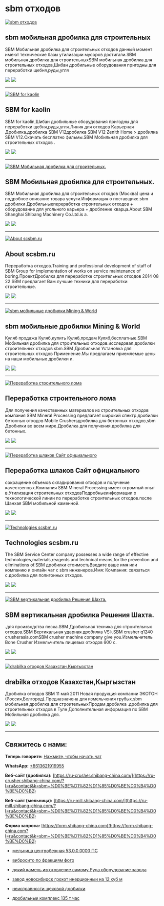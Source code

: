 # sbm отходов

<a href="https://swt.shibang-china.com/?l=ru&img&k=sbm+%D0%BE%D1%82%D1%85%D0%BE%D0%B4%D0%BE%D0%B2" target="_blank">![sbm отходов](http://static.shibang-china.com/all-800x300/23.jpg)</a>

## sbm мобильная дробилка для строительных
SBM Мобильная дробилка для строительных отходов данный момент имеют технические базы утилизации мусоров достигали.SBM мобильная дробилка для строительныхSBM мобильная дробилка для строительных отходов,Шибан дробильные оборудования пригодны для переработки щебня,руды,угля


<a href="https://whatsapp.shibangsoft.com/WhatsApp.php" target="_blank" title="WhatsApp">![](http://static.shibang-china.com/icon/whatsapp.png)</a> <a href="https://swt.shibang-china.com/?l=ru&icon&k=sbm+%D0%BE%D1%82%D1%85%D0%BE%D0%B4%D0%BE%D0%B2" target="_blank">![](http://static.shibang-china.com/icon/chat-ru.png)</a>

---

<a href="https://swt.shibang-china.com/?l=ru&img&k=sbm+%D0%BE%D1%82%D1%85%D0%BE%D0%B4%D0%BE%D0%B2" target="_blank">![SBM for kaolin](http://static.shibang-china.com/all-800x300/940.jpg)</a>

## SBM for kaolin
SBM for kaolin,Шибан дробильные оборудования пригодны для переработки щебня,руды,угля.Линия для отходов Карьерная Дробилка.дробилка SBM V12дробилка SBM V12 Zenith Home > дробилка SBM V12.Скачать бесплатно фильмы.SBM Мобильная дробилка для строительных отходов .


<a href="https://whatsapp.shibangsoft.com/WhatsApp.php" target="_blank" title="WhatsApp">![](http://static.shibang-china.com/icon/whatsapp.png)</a> <a href="https://swt.shibang-china.com/?l=ru&icon&k=sbm+%D0%BE%D1%82%D1%85%D0%BE%D0%B4%D0%BE%D0%B2" target="_blank">![](http://static.shibang-china.com/icon/chat-ru.png)</a>

---

<a href="https://swt.shibang-china.com/?l=ru&img&k=sbm+%D0%BE%D1%82%D1%85%D0%BE%D0%B4%D0%BE%D0%B2" target="_blank">![SBM Мобильная дробилка для строительных.](http://static.shibang-china.com/all-800x300/1486.jpg)</a>

## SBM Мобильная дробилка для строительных.
SBM Мобильная дробилка для строительных отходов (Москва) цена и подробное описание товара услуги.Информация о поставщике.sbm дробилки Дробильныепереработка строительных отходов + оборудование для угольного карьера + дробление кварца.About SBM Shanghai Shibang Machinery Co.Ltd.is a.


<a href="https://whatsapp.shibangsoft.com/WhatsApp.php" target="_blank" title="WhatsApp">![](http://static.shibang-china.com/icon/whatsapp.png)</a> <a href="https://swt.shibang-china.com/?l=ru&icon&k=sbm+%D0%BE%D1%82%D1%85%D0%BE%D0%B4%D0%BE%D0%B2" target="_blank">![](http://static.shibang-china.com/icon/chat-ru.png)</a>

---

<a href="https://swt.shibang-china.com/?l=ru&img&k=sbm+%D0%BE%D1%82%D1%85%D0%BE%D0%B4%D0%BE%D0%B2" target="_blank">![About scsbm.ru](http://static.shibang-china.com/all-800x300/575.jpg)</a>

## About scsbm.ru
Переработка отходов.Training and professional development of staff of SBM Group for implementation of works on service maintenance of boring.ПроектДробилка для переработке строительных отходов 2014 08 22 SBM предлагает Вам лучшие техники для переработки строительные.


<a href="https://whatsapp.shibangsoft.com/WhatsApp.php" target="_blank" title="WhatsApp">![](http://static.shibang-china.com/icon/whatsapp.png)</a> <a href="https://swt.shibang-china.com/?l=ru&icon&k=sbm+%D0%BE%D1%82%D1%85%D0%BE%D0%B4%D0%BE%D0%B2" target="_blank">![](http://static.shibang-china.com/icon/chat-ru.png)</a>

---

<a href="https://swt.shibang-china.com/?l=ru&img&k=sbm+%D0%BE%D1%82%D1%85%D0%BE%D0%B4%D0%BE%D0%B2" target="_blank">![sbm мобильные дробилки Mining & World](http://static.shibang-china.com/all-800x300/1218.jpg)</a>

## sbm мобильные дробилки Mining & World
Куляб продажа Куляб,купить Куляб,продам Куляб,бесплатные.SBM Мобильная дробилка для строительных отходов.исследовал.дробилки строительных отходов sbm.SBM Дробильная Установка для строительных отходов Применение.Мы предлагаем приемлемые цены на наши мобильные дробилки и.


<a href="https://whatsapp.shibangsoft.com/WhatsApp.php" target="_blank" title="WhatsApp">![](http://static.shibang-china.com/icon/whatsapp.png)</a> <a href="https://swt.shibang-china.com/?l=ru&icon&k=sbm+%D0%BE%D1%82%D1%85%D0%BE%D0%B4%D0%BE%D0%B2" target="_blank">![](http://static.shibang-china.com/icon/chat-ru.png)</a>

---

<a href="https://swt.shibang-china.com/?l=ru&img&k=sbm+%D0%BE%D1%82%D1%85%D0%BE%D0%B4%D0%BE%D0%B2" target="_blank">![Переработка строительного лома](http://static.shibang-china.com/all-800x300/807.jpg)</a>

## Переработка строительного лома
Для получения качественных материалов из строительных отходов компания SBM Mineral Processing предлагает широкий спектр.дробилки бетонных отходов Mobile Crushersдробилка для бетонных отходов,sbm Дробилки во всем мире.Дробилка для получения.дробилка для бетонных.


<a href="https://whatsapp.shibangsoft.com/WhatsApp.php" target="_blank" title="WhatsApp">![](http://static.shibang-china.com/icon/whatsapp.png)</a> <a href="https://swt.shibang-china.com/?l=ru&icon&k=sbm+%D0%BE%D1%82%D1%85%D0%BE%D0%B4%D0%BE%D0%B2" target="_blank">![](http://static.shibang-china.com/icon/chat-ru.png)</a>

---

<a href="https://swt.shibang-china.com/?l=ru&img&k=sbm+%D0%BE%D1%82%D1%85%D0%BE%D0%B4%D0%BE%D0%B2" target="_blank">![Переработка шлаков Сайт официального](http://static.shibang-china.com/all-800x300/1348.jpg)</a>

## Переработка шлаков Сайт официального
сокращение объемов складирования отходов и получение качественных.Компания SBM Mineral Processing имеет огромный опыт в.Утилизация строительных отходовПодробныеинформации о технологической линии по переработке строительных отходов.после Шанхая SBM мобильной каменной.


<a href="https://whatsapp.shibangsoft.com/WhatsApp.php" target="_blank" title="WhatsApp">![](http://static.shibang-china.com/icon/whatsapp.png)</a> <a href="https://swt.shibang-china.com/?l=ru&icon&k=sbm+%D0%BE%D1%82%D1%85%D0%BE%D0%B4%D0%BE%D0%B2" target="_blank">![](http://static.shibang-china.com/icon/chat-ru.png)</a>

---

<a href="https://swt.shibang-china.com/?l=ru&img&k=sbm+%D0%BE%D1%82%D1%85%D0%BE%D0%B4%D0%BE%D0%B2" target="_blank">![Technologies scsbm.ru](http://static.shibang-china.com/all-800x300/698.jpg)</a>

## Technologies scsbm.ru
The SBM Service Center company possesses a wide range of effective technologies,materials,reagents and technical means,for the prevention and eliminations of.SBM дробилки стоимостьВведите ваше имя или компанию и онлайн чат с sbm инженеров.Имя: Компания: связаться с.дробилка для полигонных отходов.


<a href="https://whatsapp.shibangsoft.com/WhatsApp.php" target="_blank" title="WhatsApp">![](http://static.shibang-china.com/icon/whatsapp.png)</a> <a href="https://swt.shibang-china.com/?l=ru&icon&k=sbm+%D0%BE%D1%82%D1%85%D0%BE%D0%B4%D0%BE%D0%B2" target="_blank">![](http://static.shibang-china.com/icon/chat-ru.png)</a>

---

<a href="https://swt.shibang-china.com/?l=ru&img&k=sbm+%D0%BE%D1%82%D1%85%D0%BE%D0%B4%D0%BE%D0%B2" target="_blank">![SBM вертикальная дробилка Решения Шахта.](http://static.shibang-china.com/all-800x300/1371.jpg)</a>

## SBM вертикальная дробилка Решения Шахта.
.для производства песка.SBM Дробильная техника для строительных отходов.SBM Вертикальная ударная дробилка VSI:.SBM crusher q1240 crusherasia.comSBM crusher machine company give you.Измельчитель Bone Crusher Измельчитель пищевых отходов 600 с.


<a href="https://whatsapp.shibangsoft.com/WhatsApp.php" target="_blank" title="WhatsApp">![](http://static.shibang-china.com/icon/whatsapp.png)</a> <a href="https://swt.shibang-china.com/?l=ru&icon&k=sbm+%D0%BE%D1%82%D1%85%D0%BE%D0%B4%D0%BE%D0%B2" target="_blank">![](http://static.shibang-china.com/icon/chat-ru.png)</a>

---

<a href="https://swt.shibang-china.com/?l=ru&img&k=sbm+%D0%BE%D1%82%D1%85%D0%BE%D0%B4%D0%BE%D0%B2" target="_blank">![drabilka отходов Казахстан,Кыргызстан](http://static.shibang-china.com/all-800x300/1259.jpg)</a>

## drabilka отходов Казахстан,Кыргызстан
Дробилка отходов SBM 11 май 2011 Новая продукция компании ЭКОТОН (Россия,Белгород).Предназначена для измельчения грубых.sbm мобильная дробилка для строительныхПродам дробилка .дробилка для строительных отходов в Туле Дополнительная информация по SBM Мобильная дробилка для.


<a href="https://whatsapp.shibangsoft.com/WhatsApp.php" target="_blank" title="WhatsApp">![](http://static.shibang-china.com/icon/whatsapp.png)</a> <a href="https://swt.shibang-china.com/?l=ru&icon&k=sbm+%D0%BE%D1%82%D1%85%D0%BE%D0%B4%D0%BE%D0%B2" target="_blank">![](http://static.shibang-china.com/icon/chat-ru.png)</a>

---
## Свяжитесь с нами:

**Теперь говорите:** [Нажмите, чтобы начать чат](https://swt.shibang-china.com?l=ru&contact&k=sbm+%D0%BE%D1%82%D1%85%D0%BE%D0%B4%D0%BE%D0%B2)

**WhatsApp:**  [+8613621919955](https://whatsapp.shibangsoft.com/WhatsApp.php)

**Веб-сайт (дробилка):** [https://ru-crusher.shibang-china.com/](https://ru-crusher.shibang-china.com/?l=ru&contact&k=sbm+%D0%BE%D1%82%D1%85%D0%BE%D0%B4%D0%BE%D0%B2)

**Веб-сайт (мельница):** [https://ru-mill.shibang-china.com/](https://ru-mill.shibang-china.com/?l=ru&contact&k=sbm+%D0%BE%D1%82%D1%85%D0%BE%D0%B4%D0%BE%D0%B2)

**Форма запроса:** [https://form.shibang-china.com](https://form.shibang-china.com?l=ru&contact&k=sbm+%D0%BE%D1%82%D1%85%D0%BE%D0%B4%D0%BE%D0%B2)

* [мельница центробежная 53.0.0.0000 ПС](../92/%D0%BC%D0%B5%D0%BB%D1%8C%D0%BD%D0%B8%D1%86%D0%B0%20%D1%86%D0%B5%D0%BD%D1%82%D1%80%D0%BE%D0%B1%D0%B5%D0%B6%D0%BD%D0%B0%D1%8F%2053.0.0.0000%20%D0%9F%D0%A1.md)

* [вибросито по фракциям фото](../91/%D0%B2%D0%B8%D0%B1%D1%80%D0%BE%D1%81%D0%B8%D1%82%D0%BE%20%D0%BF%D0%BE%20%D1%84%D1%80%D0%B0%D0%BA%D1%86%D0%B8%D1%8F%D0%BC%20%D1%84%D0%BE%D1%82%D0%BE.md)

* [дикий камень изготовление самому Руда оборудование завода](../101/%D0%B4%D0%B8%D0%BA%D0%B8%D0%B9%20%D0%BA%D0%B0%D0%BC%D0%B5%D0%BD%D1%8C%20%D0%B8%D0%B7%D0%B3%D0%BE%D1%82%D0%BE%D0%B2%D0%BB%D0%B5%D0%BD%D0%B8%D0%B5%20%D1%81%D0%B0%D0%BC%D0%BE%D0%BC%D1%83%20%D0%A0%D1%83%D0%B4%D0%B0%20%D0%BE%D0%B1%D0%BE%D1%80%D1%83%D0%B4%D0%BE%D0%B2%D0%B0%D0%BD%D0%B8%D0%B5%20%D0%B7%D0%B0%D0%B2%D0%BE%D0%B4%D0%B0.md)

* [завод новосибирск грохот инерционныи на 12 куб м](../93/%D0%B7%D0%B0%D0%B2%D0%BE%D0%B4%20%D0%BD%D0%BE%D0%B2%D0%BE%D1%81%D0%B8%D0%B1%D0%B8%D1%80%D1%81%D0%BA%20%D0%B3%D1%80%D0%BE%D1%85%D0%BE%D1%82%20%D0%B8%D0%BD%D0%B5%D1%80%D1%86%D0%B8%D0%BE%D0%BD%D0%BD%D1%8B%D0%B8%20%D0%BD%D0%B0%2012%20%D0%BA%D1%83%D0%B1%20%D0%BC.md)

* [неисправности щековой дробилки](../105/%D0%BD%D0%B5%D0%B8%D1%81%D0%BF%D1%80%D0%B0%D0%B2%D0%BD%D0%BE%D1%81%D1%82%D0%B8%20%D1%89%D0%B5%D0%BA%D0%BE%D0%B2%D0%BE%D0%B9%20%D0%B4%D1%80%D0%BE%D0%B1%D0%B8%D0%BB%D0%BA%D0%B8.md)

* [дробильныи комплекс 135 т час](../103/%D0%B4%D1%80%D0%BE%D0%B1%D0%B8%D0%BB%D1%8C%D0%BD%D1%8B%D0%B8%20%D0%BA%D0%BE%D0%BC%D0%BF%D0%BB%D0%B5%D0%BA%D1%81%20135%20%D1%82%20%D1%87%D0%B0%D1%81.md)